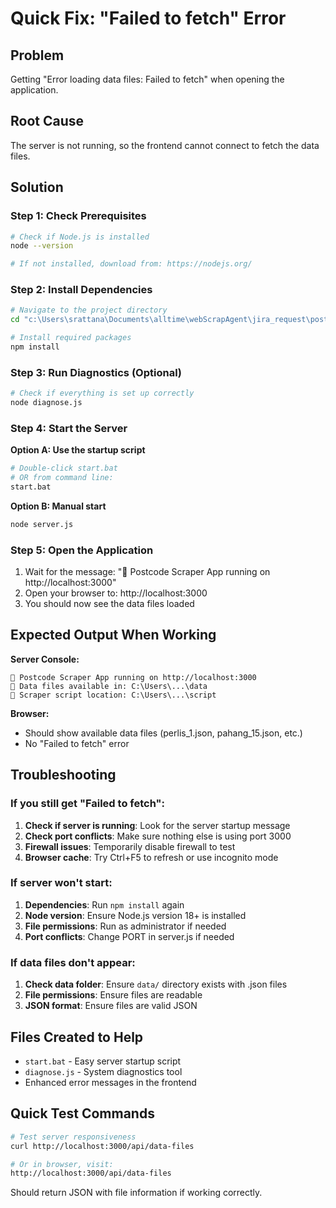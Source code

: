 # Quick Fix: "Failed to fetch" Error

## Problem
Getting "Error loading data files: Failed to fetch" when opening the application.

## Root Cause
The server is not running, so the frontend cannot connect to fetch the data files.

## Solution

### Step 1: Check Prerequisites
```bash
# Check if Node.js is installed
node --version

# If not installed, download from: https://nodejs.org/
```

### Step 2: Install Dependencies
```bash
# Navigate to the project directory
cd "c:\Users\srattana\Documents\alltime\webScrapAgent\jira_request\postcode_mys\forDeploying"

# Install required packages
npm install
```

### Step 3: Run Diagnostics (Optional)
```bash
# Check if everything is set up correctly
node diagnose.js
```

### Step 4: Start the Server
**Option A: Use the startup script**
```bash
# Double-click start.bat
# OR from command line:
start.bat
```

**Option B: Manual start**
```bash
node server.js
```

### Step 5: Open the Application
1. Wait for the message: "🚀 Postcode Scraper App running on http://localhost:3000"
2. Open your browser to: http://localhost:3000
3. You should now see the data files loaded

## Expected Output When Working

**Server Console:**
```
🚀 Postcode Scraper App running on http://localhost:3000
📁 Data files available in: C:\Users\...\data
🔧 Scraper script location: C:\Users\...\script
```

**Browser:**
- Should show available data files (perlis_1.json, pahang_15.json, etc.)
- No "Failed to fetch" error

## Troubleshooting

### If you still get "Failed to fetch":
1. **Check if server is running**: Look for the server startup message
2. **Check port conflicts**: Make sure nothing else is using port 3000
3. **Firewall issues**: Temporarily disable firewall to test
4. **Browser cache**: Try Ctrl+F5 to refresh or use incognito mode

### If server won't start:
1. **Dependencies**: Run `npm install` again
2. **Node version**: Ensure Node.js version 18+ is installed
3. **File permissions**: Run as administrator if needed
4. **Port conflicts**: Change PORT in server.js if needed

### If data files don't appear:
1. **Check data folder**: Ensure `data/` directory exists with .json files
2. **File permissions**: Ensure files are readable
3. **JSON format**: Ensure files are valid JSON

## Files Created to Help
- `start.bat` - Easy server startup script
- `diagnose.js` - System diagnostics tool
- Enhanced error messages in the frontend

## Quick Test Commands
```bash
# Test server responsiveness
curl http://localhost:3000/api/data-files

# Or in browser, visit:
http://localhost:3000/api/data-files
```

Should return JSON with file information if working correctly.
